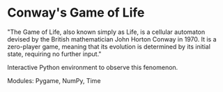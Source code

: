 # Conway's Game of Life
"The Game of Life, also known simply as Life, is a cellular automaton devised by the British mathematician John Horton Conway in 1970. It is a zero-player game, meaning that its evolution is determined by its initial state, requiring no further input."

Interactive Python environment to observe this fenomenon.

Modules: Pygame, NumPy, Time

